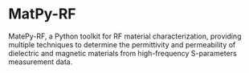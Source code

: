 # MatPy-RF
MatePy-RF, a Python toolkit for RF material characterization, providing multiple techniques to determine the permittivity and permeability of dielectric and magnetic materials from high-frequency S-parameters measurement data.
